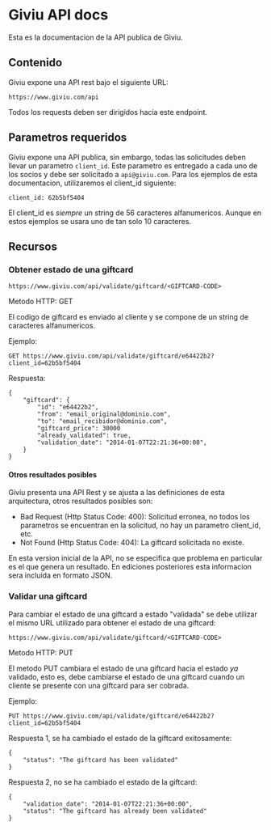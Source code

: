 # Giviu API docs

Esta es la documentacion de la API publica de Giviu.

## Contenido

Giviu expone una API rest bajo el siguiente URL:

    https://www.giviu.com/api

Todos los requests deben ser dirigidos hacia este endpoint.

## Parametros requeridos

Giviu expone una API publica, sin embargo, todas las solicitudes deben
llevar un parametro `client_id`. Este parametro es entregado a cada uno de
los socios y debe ser solicitado a `api@giviu.com`. Para los ejemplos de esta
documentacion, utilizaremos el client_id siguiente:

    client_id: 62b5bf5404

El client_id es *siempre* un string de 56 caracteres alfanumericos. Aunque en
estos ejemplos se usara uno de tan solo 10 caracteres.

## Recursos

### Obtener estado de una giftcard

    https://www.giviu.com/api/validate/giftcard/<GIFTCARD-CODE>

Metodo HTTP: GET

El codigo de giftcard es enviado al cliente y se compone de un string de
caracteres alfanumericos.

Ejemplo:

    GET https://www.giviu.com/api/validate/giftcard/e64422b2?client_id=62b5bf5404

Respuesta:

    {
        "giftcard": {
            "id": "e64422b2",
            "from": "email_original@dominio.com",
            "to": "email_recibidor@dominio.com",
            "giftcard_price": 30000
            "already_validated": true,
            "validation_date": "2014-01-07T22:21:36+00:00",
        }
    }


#### Otros resultados posibles

Giviu presenta una API Rest y se ajusta a las definiciones de esta arquitectura, otros
resultados posibles son:

 * Bad Request (Http Status Code: 400): Solicitud erronea, no todos los parametros se
 encuentran en la solicitud, no hay un parametro client_id, etc.
 * Not Found (Http Status Code: 404): La giftcard solicitada no existe.

En esta version inicial de la API, no se especifica que problema en particular es
el que genera un resultado. En ediciones posteriores esta informacion sera incluida
en formato JSON.

### Validar una giftcard

Para cambiar el estado de una giftcard a estado "validada" se debe utilizar el mismo
URL utilizado para obtener el estado de una giftcard:

    https://www.giviu.com/api/validate/giftcard/<GIFTCARD-CODE>

Metodo HTTP: PUT

El metodo PUT cambiara el estado de una giftcard hacia el estado *ya* validado, esto
es, debe cambiarse el estado de una giftcard cuando un cliente se presente con una
giftcard para ser cobrada.

Ejemplo:

    PUT https://www.giviu.com/api/validate/giftcard/e64422b2?client_id=62b5bf5404

Respuesta 1, se ha cambiado el estado de la giftcard exitosamente:

    {
        "status": "The giftcard has been validated"
    }

Respuesta 2, no se ha cambiado el estado de la giftcard:

    {
        "validation_date": "2014-01-07T22:21:36+00:00",
        "status": "The giftcard has already been validated"
    }
